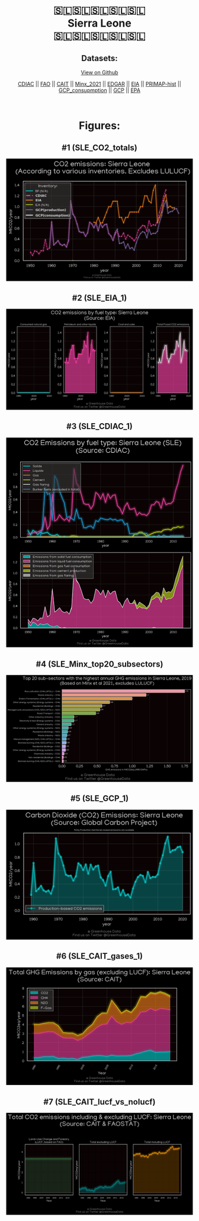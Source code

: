 
<center>
<h1 align="center">
🇸🇱🇸🇱🇸🇱🇸🇱🇸🇱
<br>
Sierra Leone
<br>
🇸🇱🇸🇱🇸🇱🇸🇱🇸🇱
</h1>
<h2>Datasets:</h2>
<p><a href="https://github.com/dquintani/GreenhouseData/tree/master/country_data/SLE_Sierra Leone/data">View on Github</a>
<br></p><p><a href="data/SLE_CDIAC.csv">CDIAC</a> || <a href="data/SLE_FAO.csv">FAO</a> || <a href="data/SLE_CAIT.csv">CAIT</a> || <a href="data/SLE_Minx_2021.csv">Minx_2021</a> || <a href="data/SLE_EDGAR.csv">EDGAR</a> || <a href="data/SLE_EIA.csv">EIA</a> || <a href="data/SLE_PRIMAP-hist.csv">PRIMAP-hist</a> || <a href="data/SLE_GCP_consupmption.csv">GCP_consupmption</a> || <a href="data/SLE_GCP.csv">GCP</a> || <a href="data/SLE_EPA.csv">EPA</a></p><p><br></p>
<h1>Figures:</h1><h2>#1 (SLE_CO2_totals)</h2>
<p><img alt="" src="figures/SLE_CO2_totals.png" /></p><h2>#2 (SLE_EIA_1)</h2>
<p><img alt="" src="figures/SLE_EIA_1.png" /></p><h2>#3 (SLE_CDIAC_1)</h2>
<p><img alt="" src="figures/SLE_CDIAC_1.png" /></p><h2>#4 (SLE_Minx_top20_subsectors)</h2>
<p><img alt="" src="figures/SLE_Minx_top20_subsectors.png" /></p><h2>#5 (SLE_GCP_1)</h2>
<p><img alt="" src="figures/SLE_GCP_1.png" /></p><h2>#6 (SLE_CAIT_gases_1)</h2>
<p><img alt="" src="figures/SLE_CAIT_gases_1.png" /></p><h2>#7 (SLE_CAIT_lucf_vs_nolucf)</h2>
<p><img alt="" src="figures/SLE_CAIT_lucf_vs_nolucf.png" /></p>